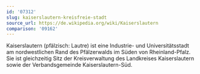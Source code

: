 ```yaml
---
id: '07312'
slug: kaiserslautern-kreisfreie-stadt
source_url: https://de.wikipedia.org/wiki/Kaiserslautern
comparison: '09162'
---
```


Kaiserslautern (pfälzisch: Lautre) ist eine Industrie- und Universitätsstadt am nordwestlichen Rand des Pfälzerwalds im Süden von Rheinland-Pfalz. Sie ist gleichzeitig Sitz der Kreisverwaltung des Landkreises Kaiserslautern sowie der Verbandsgemeinde Kaiserslautern-Süd.
